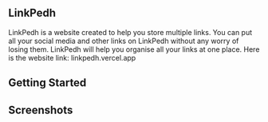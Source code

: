 ## LinkPedh

LinkPedh is a website created to help you store multiple links. You can put all your social media and other links on LinkPedh without any worry of losing them. LinkPedh will help you organise all your links at one place. Here is the website link: linkpedh.vercel.app


## Getting Started



## Screenshots

